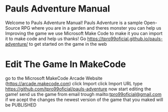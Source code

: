 # Pauls Adventure Manual 
Welcome to Pauls Adventure Manual! Pauls Adventure is a sample Open-Source RPG where you are in a garden and theres monster you can help us Improving the game
we use Microsoft Make Code to make it you can import it to make code and help us thanks! 
Go https://tpro99oficial.github.io/pauls-adventure/ to get started on the game in the web
# Edit The Game In MakeCode
go to the Microsoft MakeCode Arcade Website (https://arcade.makecode.com)
click Import
click Import URL
type https://github.com/tpro99oficial/pauls-adventure
now start editing the game! 
send us the game from email trough mailto:tpro99oficial@gmail.com
if we acept the changes the newest version of the game that you maked will be PUBLISHED
